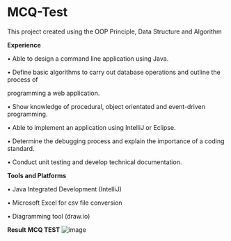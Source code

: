 # MCQ-Test

  This project created using the OOP Principle, Data Structure and Algorithm

**Experience**

•  Able to design a command line application using Java.

• Define basic algorithms to carry out database operations and outline the process of

programming a web application.

• Show knowledge of procedural, object orientated and event-driven programming.

• Able to implement an application using IntelliJ or Eclipse.

• Determine the debugging process and explain the importance of a coding standard.

• Conduct unit testing and develop technical documentation.


**Tools and Platforms**

•	Java Integrated Development (IntelliJ)

•	Microsoft Excel for csv file conversion

•	Diagramming tool (draw.io)


**Result**
**MCQ TEST**
![image](https://github.com/racoma123/MCQ-Test/assets/137740654/9ebd63f5-dbff-4d49-9acd-61ed9dcfaea2)
